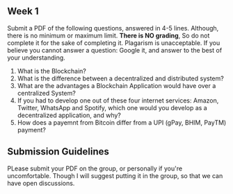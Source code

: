 ## Week 1

Submit a PDF of the following questions, answered in 4-5 lines. Although, there is no minimum or maximum limit. <b>There is NO grading</b>, So do not complete it for the sake of completing it. Plagarism is unacceptable. If you believe you cannot answer a question: Google it, and answer to the best of your understanding.

1. What is the Blockchain?
2. What is the difference between a decentralized and distributed system?
3. What are the advantages a Blockchain Application would have over a centralized System?
4. If you had to develop one out of these four internet services: Amazon, Twitter, WhatsApp and Spotify, which one would you develop as a decentralized application, and why?
5. How does a payemnt from Bitcoin differ from a UPI (gPay, BHIM, PayTM) payment?

## Submission Guidelines

PLease submit your PDF on the group, or personally if you're uncomfortable. Though I will suggest putting it in the group, so that we can have open discussions.
